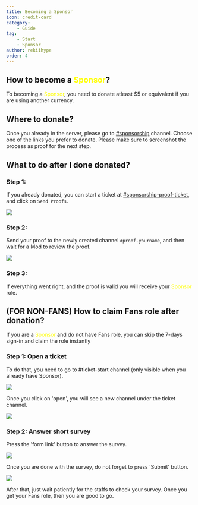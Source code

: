 ```yaml
---
title: Becoming a Sponsor
icon: credit-card
category:
    - Guide
tag:
    - Start
    - Sponsor
author: rekiihype
order: 4
---
```


## How to become a <span style='color:yellow;'>Sponsor</span>?

To becoming a  <span style='color:yellow;'>Sponsor</span>, you need to donate atleast $5 or equivalent if you are using another currency.

## Where to donate?

Once you already in the server, please go to [#sponsorship](https://discord.com/channels/1069057220802781265/1097565269985071205) channel. Choose one of the links you prefer to donate. Please make sure to screenshot the process as proof for the next step.

## What to do after I done donated?

### Step 1:

If you already donated, you can start a ticket at [#sponsorship-proof-ticket](https://discord.com/channels/1069057220802781265/1195466175954550885), and click on `Send Proofs`.

![](/assets/images/docs/202312/sponsor-new.png)

### Step 2: 

Send your proof to the newly created channel `#proof-yourname`, and then wait for a Mod to review the proof.

![](/assets/images/docs/202312/sponsor-new2.png)

### Step 3:

If everything went right, and the proof is valid you will receive your  <span style='color:yellow;'>Sponsor</span> role.
## (FOR NON-FANS) How to claim Fans role after donation?

If you are a  <span style='color:yellow;'>Sponsor</span> and do not have Fans role, you can skip the 7-days sign-in and claim the role instantly

### Step 1: Open a ticket

To do that, you need to go to #ticket-start channel (only visible when you already have Sponsor).

[![](https://i.postimg.cc/NfkzJDyd/openticket1.png)](https://postimg.cc/dLD6D8jC)

Once you click on 'open', you will see a new channel under the ticket channel.

[![](https://i.postimg.cc/Vk7H1NWM/openticket2.png)](https://postimg.cc/sMhJ4s8D)

### Step 2: Answer short survey

Press the 'form link' button to answer the survey.

[![](https://i.postimg.cc/qRKm8xVX/openticket4.png)](https://postimg.cc/mzbN4Mrt)

Once you are done with the survey, do not forget to press 'Submit' button.

[![](https://i.postimg.cc/GpHgp1Xf/openticket5.png)](https://postimg.cc/GBnxM6wP)

After that, just wait patiently for the staffs to check your survey. Once you get your Fans role, then you are good to go.
